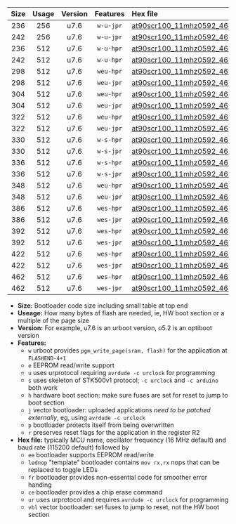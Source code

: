 |Size|Usage|Version|Features|Hex file|
|:-:|:-:|:-:|:-:|:--|
|236|256|u7.6|`w-u-jpr`|[at90scr100_11mhz0592_460800bps_ur_vbl.hex](https://raw.githubusercontent.com/stefanrueger/urboot/main/at90scr100_11mhz0592_460800bps_ur_vbl.hex)|
|242|256|u7.6|`w-u-jpr`|[at90scr100_11mhz0592_460800bps_lednop_ur_vbl.hex](https://raw.githubusercontent.com/stefanrueger/urboot/main/at90scr100_11mhz0592_460800bps_lednop_ur_vbl.hex)|
|236|512|u7.6|`w-u-hpr`|[at90scr100_11mhz0592_460800bps_ur.hex](https://raw.githubusercontent.com/stefanrueger/urboot/main/at90scr100_11mhz0592_460800bps_ur.hex)|
|242|512|u7.6|`w-u-hpr`|[at90scr100_11mhz0592_460800bps_lednop_ur.hex](https://raw.githubusercontent.com/stefanrueger/urboot/main/at90scr100_11mhz0592_460800bps_lednop_ur.hex)|
|298|512|u7.6|`weu-hpr`|[at90scr100_11mhz0592_460800bps_ee_ur.hex](https://raw.githubusercontent.com/stefanrueger/urboot/main/at90scr100_11mhz0592_460800bps_ee_ur.hex)|
|298|512|u7.6|`weu-jpr`|[at90scr100_11mhz0592_460800bps_ee_ur_vbl.hex](https://raw.githubusercontent.com/stefanrueger/urboot/main/at90scr100_11mhz0592_460800bps_ee_ur_vbl.hex)|
|304|512|u7.6|`weu-hpr`|[at90scr100_11mhz0592_460800bps_ee_lednop_ur.hex](https://raw.githubusercontent.com/stefanrueger/urboot/main/at90scr100_11mhz0592_460800bps_ee_lednop_ur.hex)|
|304|512|u7.6|`weu-jpr`|[at90scr100_11mhz0592_460800bps_ee_lednop_ur_vbl.hex](https://raw.githubusercontent.com/stefanrueger/urboot/main/at90scr100_11mhz0592_460800bps_ee_lednop_ur_vbl.hex)|
|322|512|u7.6|`weu-hpr`|[at90scr100_11mhz0592_460800bps_ee_lednop_fr_ur.hex](https://raw.githubusercontent.com/stefanrueger/urboot/main/at90scr100_11mhz0592_460800bps_ee_lednop_fr_ur.hex)|
|322|512|u7.6|`weu-jpr`|[at90scr100_11mhz0592_460800bps_ee_lednop_fr_ur_vbl.hex](https://raw.githubusercontent.com/stefanrueger/urboot/main/at90scr100_11mhz0592_460800bps_ee_lednop_fr_ur_vbl.hex)|
|330|512|u7.6|`w-s-hpr`|[at90scr100_11mhz0592_460800bps.hex](https://raw.githubusercontent.com/stefanrueger/urboot/main/at90scr100_11mhz0592_460800bps.hex)|
|330|512|u7.6|`w-s-jpr`|[at90scr100_11mhz0592_460800bps_vbl.hex](https://raw.githubusercontent.com/stefanrueger/urboot/main/at90scr100_11mhz0592_460800bps_vbl.hex)|
|336|512|u7.6|`w-s-hpr`|[at90scr100_11mhz0592_460800bps_lednop.hex](https://raw.githubusercontent.com/stefanrueger/urboot/main/at90scr100_11mhz0592_460800bps_lednop.hex)|
|336|512|u7.6|`w-s-jpr`|[at90scr100_11mhz0592_460800bps_lednop_vbl.hex](https://raw.githubusercontent.com/stefanrueger/urboot/main/at90scr100_11mhz0592_460800bps_lednop_vbl.hex)|
|348|512|u7.6|`weu-hpr`|[at90scr100_11mhz0592_460800bps_ee_lednop_fr_ce_ur.hex](https://raw.githubusercontent.com/stefanrueger/urboot/main/at90scr100_11mhz0592_460800bps_ee_lednop_fr_ce_ur.hex)|
|348|512|u7.6|`weu-jpr`|[at90scr100_11mhz0592_460800bps_ee_lednop_fr_ce_ur_vbl.hex](https://raw.githubusercontent.com/stefanrueger/urboot/main/at90scr100_11mhz0592_460800bps_ee_lednop_fr_ce_ur_vbl.hex)|
|386|512|u7.6|`wes-hpr`|[at90scr100_11mhz0592_460800bps_ee.hex](https://raw.githubusercontent.com/stefanrueger/urboot/main/at90scr100_11mhz0592_460800bps_ee.hex)|
|386|512|u7.6|`wes-jpr`|[at90scr100_11mhz0592_460800bps_ee_vbl.hex](https://raw.githubusercontent.com/stefanrueger/urboot/main/at90scr100_11mhz0592_460800bps_ee_vbl.hex)|
|392|512|u7.6|`wes-hpr`|[at90scr100_11mhz0592_460800bps_ee_lednop.hex](https://raw.githubusercontent.com/stefanrueger/urboot/main/at90scr100_11mhz0592_460800bps_ee_lednop.hex)|
|392|512|u7.6|`wes-jpr`|[at90scr100_11mhz0592_460800bps_ee_lednop_vbl.hex](https://raw.githubusercontent.com/stefanrueger/urboot/main/at90scr100_11mhz0592_460800bps_ee_lednop_vbl.hex)|
|422|512|u7.6|`wes-hpr`|[at90scr100_11mhz0592_460800bps_ee_lednop_fr.hex](https://raw.githubusercontent.com/stefanrueger/urboot/main/at90scr100_11mhz0592_460800bps_ee_lednop_fr.hex)|
|422|512|u7.6|`wes-jpr`|[at90scr100_11mhz0592_460800bps_ee_lednop_fr_vbl.hex](https://raw.githubusercontent.com/stefanrueger/urboot/main/at90scr100_11mhz0592_460800bps_ee_lednop_fr_vbl.hex)|
|462|512|u7.6|`wes-hpr`|[at90scr100_11mhz0592_460800bps_ee_lednop_fr_ce.hex](https://raw.githubusercontent.com/stefanrueger/urboot/main/at90scr100_11mhz0592_460800bps_ee_lednop_fr_ce.hex)|
|462|512|u7.6|`wes-jpr`|[at90scr100_11mhz0592_460800bps_ee_lednop_fr_ce_vbl.hex](https://raw.githubusercontent.com/stefanrueger/urboot/main/at90scr100_11mhz0592_460800bps_ee_lednop_fr_ce_vbl.hex)|

- **Size:** Bootloader code size including small table at top end
- **Useage:** How many bytes of flash are needed, ie, HW boot section or a multiple of the page size
- **Version:** For example, u7.6 is an urboot version, o5.2 is an optiboot version
- **Features:**
  + `w` urboot provides `pgm_write_page(sram, flash)` for the application at `FLASHEND-4+1`
  + `e` EEPROM read/write support
  + `u` uses urprotocol requiring `avrdude -c urclock` for programming
  + `s` uses skeleton of STK500v1 protocol; `-c urclock` and `-c arduino` both work
  + `h` hardware boot section: make sure fuses are set for reset to jump to boot section
  + `j` vector bootloader: uploaded applications *need to be patched externally*, eg, using `avrdude -c urclock`
  + `p` bootloader protects itself from being overwritten
  + `r` preserves reset flags for the application in the register R2
- **Hex file:** typically MCU name, oscillator frequency (16 MHz default) and baud rate (115200 default) followed by
  + `ee` bootloader supports EEPROM read/write
  + `lednop` "template" bootloader contains `mov rx,rx` nops that can be replaced to toggle LEDs
  + `fr` bootloader provides non-essential code for smoother error handing
  + `ce` bootloader provides a chip erase command
  + `ur` uses urprotocol and requires `avrdude -c urclock` for programming
  + `vbl` vector bootloader: set fuses to jump to reset, not the HW boot section
